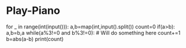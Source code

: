 # Play-Piano
for _ in range(int(input())):
    a,b=map(int,input().split())
    count=0
    if(a>b):
        a,b=b,a
    while(a%3!=0 and b%3!=0):
        # Will do something here
        count+=1
        b=abs(a-b)
    print(count)
